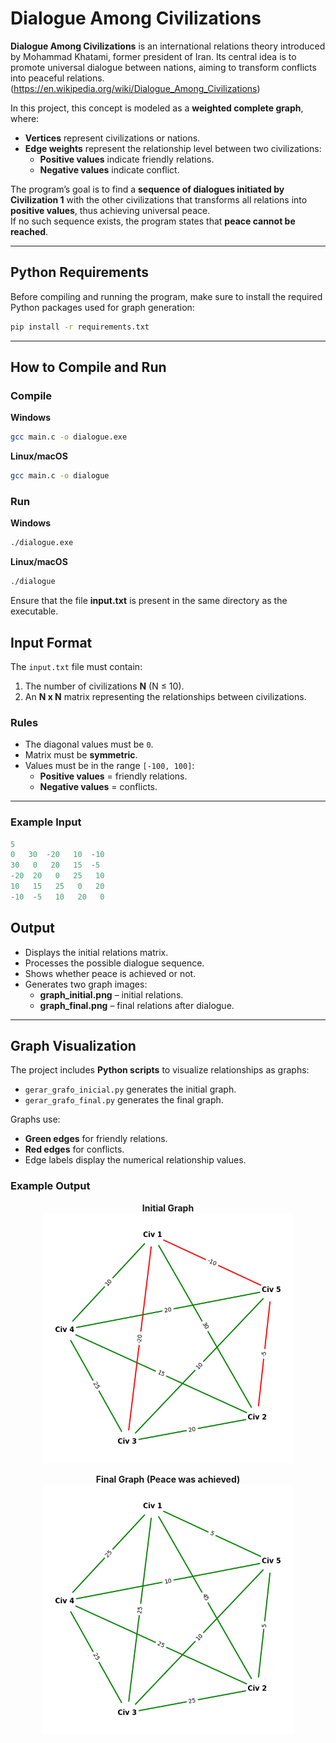 # Dialogue Among Civilizations

**Dialogue Among Civilizations** is an international relations theory introduced by Mohammad Khatami, former president of Iran. Its central idea is to promote universal dialogue between nations, aiming to transform conflicts into peaceful relations. (https://en.wikipedia.org/wiki/Dialogue_Among_Civilizations)

In this project, this concept is modeled as a **weighted complete graph**, where:

- **Vertices** represent civilizations or nations.
- **Edge weights** represent the relationship level between two civilizations:
  - **Positive values** indicate friendly relations.
  - **Negative values** indicate conflict.

The program’s goal is to find a **sequence of dialogues initiated by Civilization 1** with the other civilizations that transforms all relations into **positive values**, thus achieving universal peace.  
If no such sequence exists, the program states that **peace cannot be reached**.

---

## Python Requirements

Before compiling and running the program, make sure to install the required Python packages used for graph generation:

```bash
pip install -r requirements.txt
```

---

## How to Compile and Run

### Compile

**Windows**
```bash
gcc main.c -o dialogue.exe
```

**Linux/macOS**
```bash
gcc main.c -o dialogue
```

### Run

**Windows**
```bash
./dialogue.exe
```

**Linux/macOS**
```bash
./dialogue
```

Ensure that the file **input.txt** is present in the same directory as the executable.

## Input Format

The `input.txt` file must contain:

1. The number of civilizations **N** (N ≤ 10).
2. An **N x N** matrix representing the relationships between civilizations.

### Rules

- The diagonal values must be `0`.
- Matrix must be **symmetric**.
- Values must be in the range `[-100, 100]`:
  - **Positive values** = friendly relations.
  - **Negative values** = conflicts.

---

### Example Input
```go
5
0   30  -20   10  -10
30   0   20   15  -5
-20  20   0   25   10
10   15   25   0   20
-10  -5   10   20   0
```

## Output

- Displays the initial relations matrix.
- Processes the possible dialogue sequence.
- Shows whether peace is achieved or not.
- Generates two graph images:
  - **graph_initial.png** – initial relations.
  - **graph_final.png** – final relations after dialogue.

---

## Graph Visualization

The project includes **Python scripts** to visualize relationships as graphs:

- `gerar_grafo_inicial.py` generates the initial graph.
- `gerar_grafo_final.py` generates the final graph.

Graphs use:
- **Green edges** for friendly relations.
- **Red edges** for conflicts.
- Edge labels display the numerical relationship values.

### Example Output

<p align="center">
  <strong>Initial Graph</strong><br>
  <img src="graph_initial.png" alt="Initial Graph" width="400">
</p>

<p align="center">
  <strong>Final Graph (Peace was achieved)</strong><br>
  <img src="graph_final.png" alt="Final Graph (Peace was achieved)" width="400">
</p>